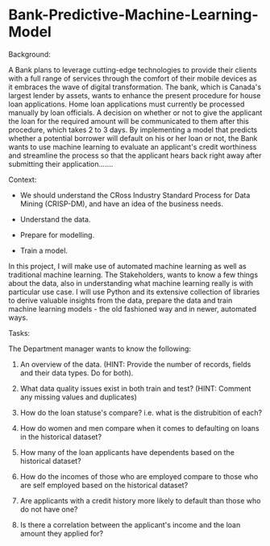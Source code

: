 # Bank-Predictive-Machine-Learning-Model
Background:

A Bank plans to leverage cutting-edge technologies to provide their clients with a full range of services through the comfort of their mobile devices as it embraces the wave of digital transformation. The bank, which is Canada's largest lender by assets, wants to enhance the present procedure for house loan applications. Home loan applications must currently be processed manually by loan officials. A decision on whether or not to give the applicant the loan for the required amount will be communicated to them after this procedure, which takes 2 to 3 days. By implementing a model that predicts whether a potential borrower will default on his or her loan or not, the Bank wants to use machine learning to evaluate an applicant's credit worthiness and streamline the process so that the applicant hears back right away after submitting their application.......


Context: 

- We should understand the CRoss Industry Standard Process for Data Mining (CRISP-DM), and have an idea of the business needs.

- Understand the data.

- Prepare for modelling.

- Train a model.


In this project, I will make use of automated machine learning as well as traditional machine learning. The Stakeholders, wants to know a few things about the data, also in understanding what machine learning really is with particular use case. I will use Python and its extensive collection of libraries to derive valuable insights from the data, prepare the data and train machine learning models - the old fashioned way and in newer, automated ways.

Tasks: 

The Department manager wants to know the following:

1. An overview of the data. (HINT: Provide the number of records, fields and their data types. Do for both).

2. What data quality issues exist in both train and test? (HINT: Comment any missing values and duplicates)

3. How do the loan statuse's compare? i.e. what is the distrubition of each?

4. How do women and men compare when it comes to defaulting on loans in the historical dataset?

5. How many of the loan applicants have dependents based on the historical dataset?

6. How do the incomes of those who are employed compare to those who are self employed based on the historical dataset?

7. Are applicants with a credit history more likely to default than those who do not have one?

8. Is there a correlation between the applicant's income and the loan amount they applied for?

